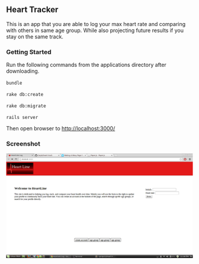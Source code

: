 ## Heart Tracker

This is an app that you are able to log your max heart rate and comparing with others in same age group. While also projecting future results if you stay on the same track.

### Getting Started

Run the following commands from the applications directory after downloading.

`bundle`

`rake db:create`

`rake db:migrate`

`rails server`

Then open browser to [http://localhost:3000/](http://localhost:3000/)

### Screenshot

![](https://raw.githubusercontent.com/Carpk/heart-track/master/app/assets/images/Screenshot%20from%202014-04-04%2023:38:20.png)